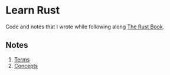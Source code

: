 # Learn Rust

Code and notes that I wrote while following along [The Rust Book][].

[the rust book]: https://doc.rust-lang.org/book/title-page.html

## Notes

1. [Terms](./doc/terms.md)
2. [Concepts](./doc/concepts.md)
